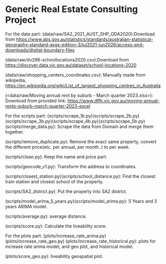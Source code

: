 # Generic Real Estate Consulting Project
For the data part:
(data/raw/SA2_2021_AUST_SHP_GDA2020):Download from https://www.abs.gov.au/statistics/standards/australian-statistical-geography-standard-asgs-edition-3/jul2021-jun2026/access-and-downloads/digital-boundary-files

(data/raw/dv296-schoollocations2020.csv):Download from https://discover.data.vic.gov.au/dataset/school-locations-2020

(data/raw/shopping_centers_coordinates.csv): Manually made from wikipedia, https://en.wikipedia.org/wiki/List_of_largest_shopping_centres_in_Australia

(<data/raw/Moving annual rent by suburb - March quarter 2023.xlsx>): Download from provided link: https://www.dffh.vic.gov.au/moving-annual-rents-suburb-march-quarter-2023-excel

For the scripts part:
(scripts/scrape_1b.py)(scripts/scrape_2b.py)(scripts/scrape_3b.py)(scripts/scrape_4b.py)(scripts/scrape_5b.py)(scripts/merge_data.py): Scrape the data from Domain and merge them together.

(scripts/remove_duplicate.py): Remove the exact same property, convert the different price(etc. per annual, per month..) to per week.

(scripts/clean.py): Keep the name and price part. 

(scripts/geocode_v1.py): Transform the address to coordinates.

(scripts/closest_station.py)(scripts/school_distance.py): Find the closest train station and closest school of the property.

(scripts/SA2_district.py): Put the property into SA2 district.

(scripts/model_arima_5_years.py)(scripts/model_arima.py): 5 Years and 3 years ARIMA model.

(scripts/average.py): average distance.

(scripts/score.py): Calculate the liveability score.

For the plots part:
(plots/increase_rate_arima.py) (plots/increase_rate_geo.py) (plots/increase_rate_historical.py): plots for increase rate arima model, and geo plot, and historical model.

(plots/score_geo.py): liveability geospatial plot.
